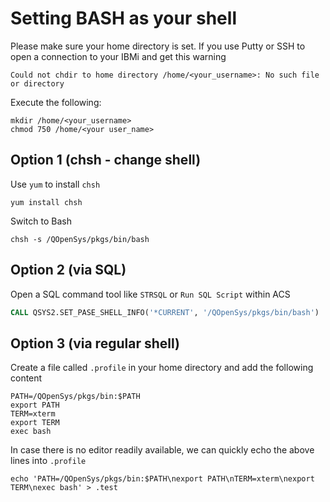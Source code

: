 # Setting BASH as your shell

Please make sure your home directory is set.
If you use Putty or SSH to open a connection to your IBMi and get this warning
```shell
Could not chdir to home directory /home/<your_username>: No such file or directory
```
Execute the following:
```shell
mkdir /home/<your_username>
chmod 750 /home/<your user_name>
```

## Option 1 (chsh - change shell)
Use `yum` to install `chsh`
```shell
yum install chsh
```
Switch to Bash
```shell
chsh -s /QOpenSys/pkgs/bin/bash
```

## Option 2 (via SQL)
Open a SQL command tool like `STRSQL` or `Run SQL Script` within ACS
```SQL
CALL QSYS2.SET_PASE_SHELL_INFO('*CURRENT', '/QOpenSys/pkgs/bin/bash')
```

## Option 3 (via regular shell)
Create a file called `.profile` in your home directory and add the following content
```shell
PATH=/QOpenSys/pkgs/bin:$PATH
export PATH
TERM=xterm
export TERM
exec bash
```
In case there is no editor readily available, we can quickly echo the above lines into `.profile`
```shell
echo 'PATH=/QOpenSys/pkgs/bin:$PATH\nexport PATH\nTERM=xterm\nexport TERM\nexec bash' > .test
```